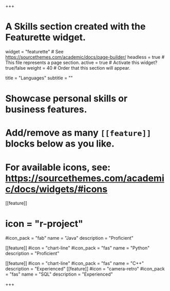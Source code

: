 +++
# A Skills section created with the Featurette widget.
widget = "featurette"  # See https://sourcethemes.com/academic/docs/page-builder/
headless = true  # This file represents a page section.
active = true  # Activate this widget? true/false
weight = 40  # Order that this section will appear.

title = "Languages"
subtitle = ""

# Showcase personal skills or business features.
# 
# Add/remove as many `[[feature]]` blocks below as you like.
# 
# For available icons, see: https://sourcethemes.com/academic/docs/widgets/#icons

[[feature]]
 # icon = "r-project"
  #icon_pack = "fab"
  name = "Java"
  description = "Proficient"
  
[[feature]]
  #icon = "chart-line"
  #icon_pack = "fas"
  name = "Python"
  description = "Proficient" 
 
[[feature]]
  #icon = "chart-line"
  #icon_pack = "fas"
  name = "C++"
  description = "Experienced" 
[[feature]]
  #icon = "camera-retro"
  #icon_pack = "fas"
  name = "SQL"
  description = "Experienced" 



+++
